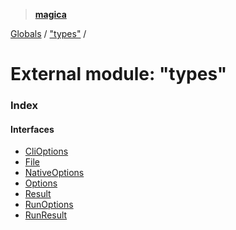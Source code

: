 > **[magica](../README.md)**

[Globals](../README.md) / ["types"](_types_.md) /

# External module: "types"

### Index

#### Interfaces

* [CliOptions](../interfaces/_types_.clioptions.md)
* [File](../interfaces/_types_.file.md)
* [NativeOptions](../interfaces/_types_.nativeoptions.md)
* [Options](../interfaces/_types_.options.md)
* [Result](../interfaces/_types_.result.md)
* [RunOptions](../interfaces/_types_.runoptions.md)
* [RunResult](../interfaces/_types_.runresult.md)
